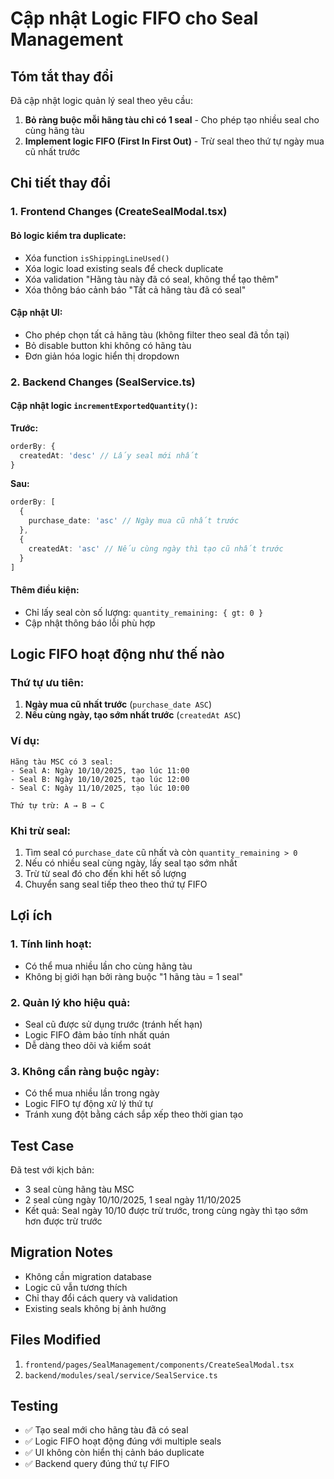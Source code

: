 # Cập nhật Logic FIFO cho Seal Management

## Tóm tắt thay đổi

Đã cập nhật logic quản lý seal theo yêu cầu:
1. **Bỏ ràng buộc mỗi hãng tàu chỉ có 1 seal** - Cho phép tạo nhiều seal cho cùng hãng tàu
2. **Implement logic FIFO (First In First Out)** - Trừ seal theo thứ tự ngày mua cũ nhất trước

## Chi tiết thay đổi

### 1. Frontend Changes (CreateSealModal.tsx)

#### Bỏ logic kiểm tra duplicate:
- Xóa function `isShippingLineUsed()`
- Xóa logic load existing seals để check duplicate
- Xóa validation "Hãng tàu này đã có seal, không thể tạo thêm"
- Xóa thông báo cảnh báo "Tất cả hãng tàu đã có seal"

#### Cập nhật UI:
- Cho phép chọn tất cả hãng tàu (không filter theo seal đã tồn tại)
- Bỏ disable button khi không có hãng tàu
- Đơn giản hóa logic hiển thị dropdown

### 2. Backend Changes (SealService.ts)

#### Cập nhật logic `incrementExportedQuantity()`:

**Trước:**
```typescript
orderBy: {
  createdAt: 'desc' // Lấy seal mới nhất
}
```

**Sau:**
```typescript
orderBy: [
  {
    purchase_date: 'asc' // Ngày mua cũ nhất trước
  },
  {
    createdAt: 'asc' // Nếu cùng ngày thì tạo cũ nhất trước
  }
]
```

#### Thêm điều kiện:
- Chỉ lấy seal còn số lượng: `quantity_remaining: { gt: 0 }`
- Cập nhật thông báo lỗi phù hợp

## Logic FIFO hoạt động như thế nào

### Thứ tự ưu tiên:
1. **Ngày mua cũ nhất trước** (`purchase_date ASC`)
2. **Nếu cùng ngày, tạo sớm nhất trước** (`createdAt ASC`)

### Ví dụ:
```
Hãng tàu MSC có 3 seal:
- Seal A: Ngày 10/10/2025, tạo lúc 11:00
- Seal B: Ngày 10/10/2025, tạo lúc 12:00  
- Seal C: Ngày 11/10/2025, tạo lúc 10:00

Thứ tự trừ: A → B → C
```

### Khi trừ seal:
1. Tìm seal có `purchase_date` cũ nhất và còn `quantity_remaining > 0`
2. Nếu có nhiều seal cùng ngày, lấy seal tạo sớm nhất
3. Trừ từ seal đó cho đến khi hết số lượng
4. Chuyển sang seal tiếp theo theo thứ tự FIFO

## Lợi ích

### 1. Tính linh hoạt:
- Có thể mua nhiều lần cho cùng hãng tàu
- Không bị giới hạn bởi ràng buộc "1 hãng tàu = 1 seal"

### 2. Quản lý kho hiệu quả:
- Seal cũ được sử dụng trước (tránh hết hạn)
- Logic FIFO đảm bảo tính nhất quán
- Dễ dàng theo dõi và kiểm soát

### 3. Không cần ràng buộc ngày:
- Có thể mua nhiều lần trong ngày
- Logic FIFO tự động xử lý thứ tự
- Tránh xung đột bằng cách sắp xếp theo thời gian tạo

## Test Case

Đã test với kịch bản:
- 3 seal cùng hãng tàu MSC
- 2 seal cùng ngày 10/10/2025, 1 seal ngày 11/10/2025
- Kết quả: Seal ngày 10/10 được trừ trước, trong cùng ngày thì tạo sớm hơn được trừ trước

## Migration Notes

- Không cần migration database
- Logic cũ vẫn tương thích
- Chỉ thay đổi cách query và validation
- Existing seals không bị ảnh hưởng

## Files Modified

1. `frontend/pages/SealManagement/components/CreateSealModal.tsx`
2. `backend/modules/seal/service/SealService.ts`

## Testing

- ✅ Tạo seal mới cho hãng tàu đã có seal
- ✅ Logic FIFO hoạt động đúng với multiple seals
- ✅ UI không còn hiển thị cảnh báo duplicate
- ✅ Backend query đúng thứ tự FIFO
